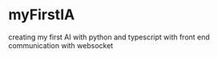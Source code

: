 # myFirstIA
creating my first AI with python and typescript with front end communication with websocket
